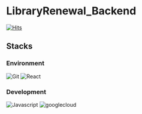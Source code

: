 ﻿# LibraryRenewal_Backend

[![Hits](https://hits.seeyoufarm.com/api/count/incr/badge.svg?url=https%3A%2F%2Fgithub.com%2FHASHTA-CapstoneDesign%2FLibraryRenewal_frontend&count_bg=%2379C83D&title_bg=%23555555&icon=&icon_color=%23E7E7E7&title=hits&edge_flat=false)](https://hits.seeyoufarm.com)

</div>

## Stacks

### Environment
![Git](https://img.shields.io/badge/Git-F05032?style=for-the-badge&logo=Git&logoColor=white)
![React](https://img.shields.io/badge/react-white?style=for-the-badge&logo=react&logoColor=black&color=61DAFB)

### Development
![Javascript](https://img.shields.io/badge/javascript-white?style=for-the-badge&logo=javascript&logoColor=black&color=F7DF1E)
![googlecloud](https://img.shields.io/badge/googlecloud-4285F4.svg?style=for-the-badge&logo=googlecloud&logoColor=white)
